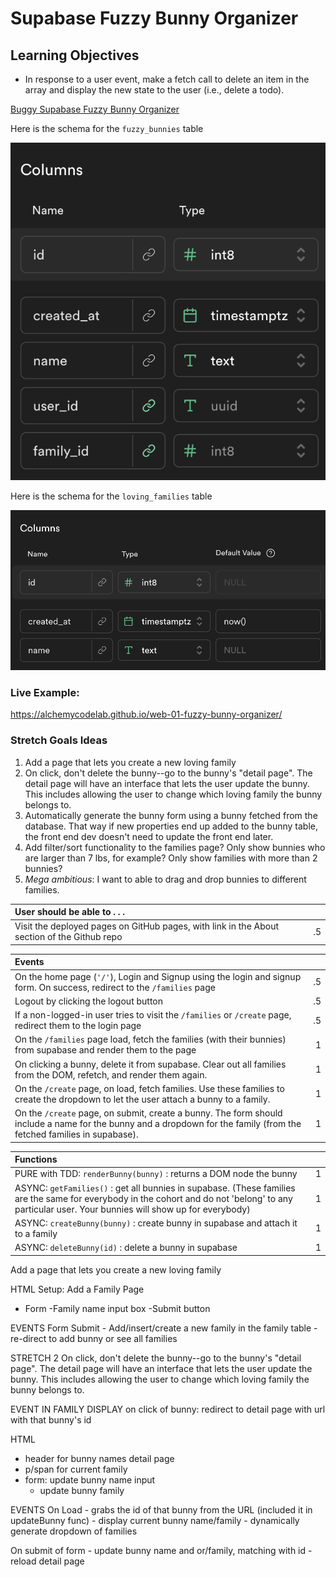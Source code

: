 # Supabase Fuzzy Bunny Organizer

## Learning Objectives
- In response to a user event, make a fetch  call to delete an item in the array and display the new state to the user (i.e., delete a todo).

[Buggy Supabase Fuzzy Bunny Organizer](https://github.com/alchemycodelab/buggy-js-fuzzy-bunny-organizer)

Here is the schema for the `fuzzy_bunnies` table

![](./bunnies-model.png)

Here is the schema for the `loving_families` table

![](./families-model.png)

### Live Example:
https://alchemycodelab.github.io/web-01-fuzzy-bunny-organizer/


### Stretch Goals Ideas
1) Add a page that lets you create a new loving family
2) On click, don't delete the bunny--go to the bunny's "detail page". The detail page will have an interface that lets the user update the bunny. This includes allowing the user to change which loving family the bunny belongs to.
3) Automatically generate the bunny form using a bunny fetched from the database. That way if new properties end up added to the bunny table, the front end dev doesn't need to update the front end later.
4) Add filter/sort functionality to the families page? Only show bunnies who are larger than 7 lbs, for example? Only show families with more than 2 bunnies?
5) _Mega ambitious_: I want to able to drag and drop bunnies to different families.

| User should be able to . . .                                                         |             |
| :----------------------------------------------------------------------------------- | ----------: |
| Visit the deployed pages on GitHub pages, with link in the About section of the Github repo |    .5 |

| Events                                                                                |             |
| :----------------------------------------------------------------------------------- | ----------: |
| On the home page (`'/'`), Login and Signup using the login and signup form. On success, redirect to the `/families` page   |        .5 |
| Logout by clicking the logout button                                                       |        .5 |
| If a non-logged-in user tries to visit the `/families` or `/create` page, redirect them to the login page     |       .5 |
| On the `/families` page load, fetch the families (with their bunnies) from supabase and render them to the page         |        1 |
| On clicking a bunny, delete it from supabase. Clear out all families from the DOM, refetch, and render them again.                                              |        1 |
| On the `/create` page, on load, fetch families. Use these families to create the dropdown to let the user attach a bunny to a family.                            |        1 |
| On the `/create` page, on submit, create a bunny. The form should include a name for the bunny and a dropdown for the family (from the fetched families in supabase).                            |        1 |


| Functions                                                                                |             |
| :----------------------------------------------------------------------------------- | ----------: |
| PURE with TDD: `renderBunny(bunny)` : returns a DOM node the bunny |1|
| ASYNC: `getFamilies()` : get all bunnies in supabase. (These families are the same for everybody in the cohort and do not 'belong' to any particular user. Your bunnies will show up for everybody) |1|
| ASYNC: `createBunny(bunny)` : create bunny in supabase and attach it to a family |1|
| ASYNC: `deleteBunny(id)` : delete a bunny in supabase |1|




Add a page that lets you create a new loving family

HTML Setup:
Add a Family Page

- Form
    -Family name input box
    -Submit button

EVENTS
Form Submit
    - Add/insert/create a new family in the family table
    - re-direct to add bunny or see all families
    

STRETCH 2
On click, don't delete the bunny--go to the bunny's "detail page". The detail page will have an interface that lets the user update the bunny. This includes allowing the user to change which loving family the bunny belongs to.

EVENT IN FAMILY DISPLAY
on click of bunny: 
redirect to detail page with url with that bunny's id

HTML
- header for bunny names detail page
- p/span for current family
- form: update bunny name input
    - update bunny family

EVENTS
On Load
    - grabs the id of that bunny from the URL (included it in updateBunny func)
    - display current bunny name/family
    - dynamically generate dropdown of families

On submit of form
    - update bunny name and or/family, matching with id
    - reload detail page
